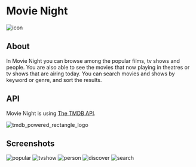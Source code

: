 # Movie Night
![icon](https://user-images.githubusercontent.com/47695008/58746859-951f5c80-8463-11e9-82b5-f7954c089a4c.png)

## About
In Movie Night you can browse among the popular films, tv shows and people. You are also able to see the movies that now playing in theatres or tv shows that are airing today. You can search movies and shows by keyword or genre, and sort the results.

## API
Movie Night is using [The TMDB API](https://www.themoviedb.org/documentation/api).

![tmdb_powered_rectangle_logo](https://user-images.githubusercontent.com/47695008/58746873-c304a100-8463-11e9-9306-ab82ccdf4151.png)

## Screenshots
![popular](https://user-images.githubusercontent.com/47695008/58732194-0b36ab80-83f1-11e9-99ba-8fa4d1a5a10c.png)
![tvshow](https://user-images.githubusercontent.com/47695008/58732197-0bcf4200-83f1-11e9-983e-e0c434901be4.png)
![person](https://user-images.githubusercontent.com/47695008/58732192-0b36ab80-83f1-11e9-9475-479a13847e94.png)
![discover](https://user-images.githubusercontent.com/47695008/58732191-0b36ab80-83f1-11e9-8907-825e0c67ffe3.png)
![search](https://user-images.githubusercontent.com/47695008/58732195-0bcf4200-83f1-11e9-80d9-a86389751508.png)
